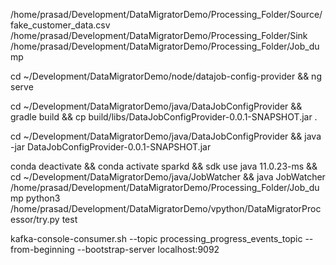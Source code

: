 /home/prasad/Development/DataMigratorDemo/Processing_Folder/Source/fake_customer_data.csv
/home/prasad/Development/DataMigratorDemo/Processing_Folder/Sink
/home/prasad/Development/DataMigratorDemo/Processing_Folder/Job_dump




cd ~/Development/DataMigratorDemo/node/datajob-config-provider && ng serve


cd ~/Development/DataMigratorDemo/java/DataJobConfigProvider && gradle build && cp build/libs/DataJobConfigProvider-0.0.1-SNAPSHOT.jar .

cd ~/Development/DataMigratorDemo/java/DataJobConfigProvider &&  java -jar DataJobConfigProvider-0.0.1-SNAPSHOT.jar



conda deactivate && conda activate sparkd && sdk use java  11.0.23-ms && cd ~/Development/DataMigratorDemo/java/JobWatcher &&  java JobWatcher /home/prasad/Development/DataMigratorDemo/Processing_Folder/Job_dump python3  /home/prasad/Development/DataMigratorDemo/vpython/DataMigratorProcessor/try.py test



kafka-console-consumer.sh --topic processing_progress_events_topic --from-beginning --bootstrap-server localhost:9092